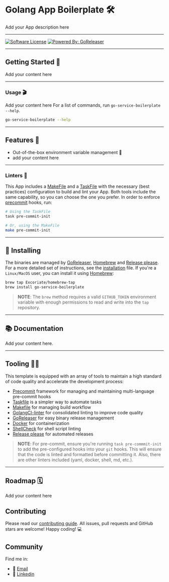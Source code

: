 # Golang App Boilerplate 🛠️

Add your App description here


---
 [![Software License](https://img.shields.io/badge/license-MIT-brightgreen.svg?style=flat-square)](LICENSE) [![Powered By: GoReleaser](https://img.shields.io/badge/powered%20by-goreleaser-green.svg?style=flat-square)](https://github.com/goreleaser)

---
## Getting Started 🚦
Add your content here

---

### Usage 🎬
Add your content here
For a list of commands, run `go-service-boilerplate --help`.
```bash
go-service-boilerplate --help
```
---

## Features 🧩

* Out-of-the-box environment variable management 🌳
* add your content here
---

### Linters 🧹
This App includes a [MakeFile](https://www.gnu.org/software/make/) and a [TaskFile](https://taskfile.dev/#/) with the necessary (best practices) configuration to build and lint your App. Both tools include the same capability, so you can choose the one you prefer.
In order to enforce [precommit](https://pre-commit.com/) hooks, run:
```bash
# Using the TaskFile
task pre-commit-init

# Or, using the MakeFile
make pre-commit-init
```

---

## 🔧 Installing
The binaries are managed by [GoReleaser](https://goreleaser.com/), [Homebrew](https://brew.sh/) and [Release please](https://github.com/googleapis/release-please). For a more detailed set of instructions, see the [installation](docs/INSTALLATION.md) file. If you're a `Linux/MacOS` user, you can install it using [Homebrew](https://brew.sh/):
```bash
brew tap Excoriate/homebrew-tap
brew install go-service-boilerplate
```
>**NOTE**: The `brew` method requires a valid `GITHUB_TOKEN` environment variable with enough permissions to read and write into the `tap` repository.

---
## 📚 Documentation
Add your content here.

---

## Tooling 🧑‍🔧

This template is equipped with an array of tools to maintain a high standard of code quality and accelerate the development process:

* [Precommit](https://pre-commit.com/) framework for managing and maintaining multi-language pre-commit hooks
* [Taskfile](https://taskfile.dev/#/) is a simpler way to automate tasks
* [Makefile](https://www.gnu.org/software/make/) for managing build workflow
* [GolangCI-linter](https://golangci-lint.run/) for consolidated linting to improve code quality
* [GoReleaser](https://goreleaser.com/) for easy binary release management
* [Docker](https://www.docker.com/) for containerization
* [ShellCheck](https://www.shellcheck.net/) for shell script linting
* [Release please](https://github.com/googleapis/release-please) for automated releases
>**NOTE**: For pre-commit, ensure you're running `task pre-commmit-init` to add the pre-configured hooks into your `git` hooks. This will ensure that the code is linted and formatted before committing it. Also, there are other linters included (yaml, docker, shell, md, etc.).

---
## Roadmap 🗓️
Add your content here

## Contributing
Please read our [contributing guide](./CONTRIBUTING.md). All issues, pull requests and GitHub stars are welcome! Happy coding! 💻


## Community
Find me in:

- 📧 [Email](mailto:your_email@domain.com)
- 🧳 [Linkedin](https://www.linkedin.com/in/myuser/)
